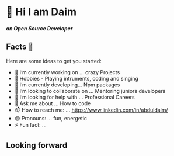 # 🙌 Hi I am Daim
##### an Open Source Developer

## Facts 🎁

Here are some ideas to get you started:

- 🔭 I’m currently working on ... crazy Projects
- 🎈  Hobbies - Playing intruments, coding and singing
- 🌱 I’m currently developing... Npm packages 
- 👯 I’m looking to collaborate on ... Mentoring juniors developers
- 🤔 I’m looking for help with ... Professional Careers
- 💬 Ask me about ... How to code 
- 📫 How to reach me: ... https://www.linkedin.com/in/abduldaim/
- 😄 Pronouns: ... fun, energetic
- ⚡ Fun fact: ... 

## Looking forward
